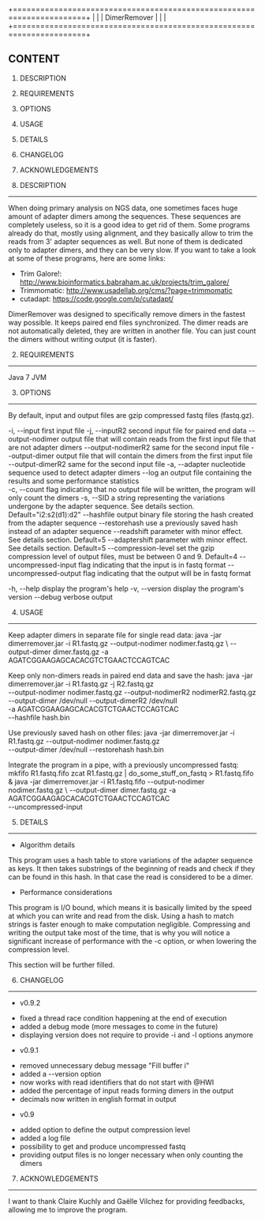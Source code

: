 +======================================================================+
|                                                                      |
|                             DimerRemover                             |
|                                                                      |
+======================================================================+


CONTENT
-------
1. DESCRIPTION
2. REQUIREMENTS
3. OPTIONS
4. USAGE
5. DETAILS
6. CHANGELOG
7. ACKNOWLEDGEMENTS

1. DESCRIPTION
--------------

When doing primary analysis on NGS data, one sometimes faces huge amount
of adapter dimers among the sequences. These sequences are completely
useless, so it is a good idea to get rid of them. Some programs already
do that, mostly using alignment, and they basically allow to trim the
reads from 3' adapter sequences as well. But none of them is dedicated
only to adapter dimers, and they can be very slow. If you want to take a
look at some of these programs, here are some links:
  - Trim Galore!: http://www.bioinformatics.babraham.ac.uk/projects/trim_galore/
  - Trimmomatic: http://www.usadellab.org/cms/?page=trimmomatic
  - cutadapt: https://code.google.com/p/cutadapt/

DimerRemover was designed to specifically remove dimers in the fastest
way possible. It keeps paired end files synchronized. The dimer reads
are not automatically deleted, they are written in another file. You can
just count the dimers without writing output (it is faster).


2. REQUIREMENTS
---------------

Java 7 JVM


3. OPTIONS
------------

By default, input and output files are gzip compressed fastq files
(fastq.gz).

  -i, --input <path>            first input file
  -j, --inputR2 <path>          second input file for paired end data
  --output-nodimer <path>       output file that will contain reads from
                                the first input file that are not 
                                adapter dimers
  --output-nodimerR2 <path>     same for the second input file
  --output-dimer <path>         output file that will contain the dimers
                                from the first input file
  --output-dimerR2 <path>       same for the second input file
  -a, --adapter <string>        nucleotide sequence used to detect
                                adapter dimers
  --log <path>                  an output file containing the results
                                and some performance statistics     
  -c, --count                   flag indicating that no output file will
                                be written, the program will only count
                                the dimers
  -s, --SID <string>            a string representing the variations
                                undergone by the adapter sequence. See
                                details section. Default="i2:s2(d1):d2"
  --hashfile <path>             output binary file storing the hash
                                created from the adapter sequence
  --restorehash <path>          use a previously saved hash instead of
                                an adapter sequence
  --readshift <int>             parameter with minor effect. See details
                                section. Default=5
  --adaptershift <int>          parameter with minor effect. See details
                                section. Default=5
  --compression-level <int>     set the gzip compression level of output
                                files, must be between 0 and 9.
                                Default=4
  --uncompressed-input          flag indicating that the input is in
                                fastq format
  --uncompressed-output         flag indicating that the output will be
                                in fastq format

  -h, --help                    display the program's help
  -v, --version                 display the program's version
  --debug                       verbose output


4. USAGE
--------

Keep adapter dimers in separate file for single read data:
  java -jar dimerremover.jar -i R1.fastq.gz --output-nodimer nodimer.fastq.gz \ 
        --output-dimer dimer.fastq.gz -a AGATCGGAAGAGCACACGTCTGAACTCCAGTCAC

Keep only non-dimers reads in paired end data and save the hash:
  java -jar dimerremover.jar -i R1.fastq.gz -j R2.fastq.gz \
        --output-nodimer nodimer.fastq.gz --output-nodimerR2 nodimerR2.fastq.gz \
        --output-dimer /dev/null --output-dimerR2 /dev/null \
        -a AGATCGGAAGAGCACACGTCTGAACTCCAGTCAC \
        --hashfile hash.bin

Use previously saved hash on other files:
  java -jar dimerremover.jar -i R1.fastq.gz --output-nodimer nodimer.fastq.gz \
        --output-dimer /dev/null --restorehash hash.bin

Integrate the program in a pipe, with a previously uncompressed fastq:
  mkfifo R1.fastq.fifo
  zcat R1.fastq.gz | do_some_stuff_on_fastq > R1.fastq.fifo &
  java -jar dimerremover.jar -i R1.fastq.fifo --output-nodimer nodimer.fastq.gz \ 
        --output-dimer dimer.fastq.gz -a AGATCGGAAGAGCACACGTCTGAACTCCAGTCAC \
        --uncompressed-input


5. DETAILS
----------

 * Algorithm details

This program uses a hash table to store variations of the adapter
sequence as keys. It then takes substrings of the beginning of reads and
check if they can be found in this hash. In that case the read is
considered to be a dimer.

 * Performance considerations

This program is I/O bound, which means it is basically limited by the
speed at which you can write and read from the disk. Using a hash to
match strings is faster enough to make computation negligible.
Compressing and writing the output take most of the time, that is why
you will notice a significant increase of performance with the -c
option, or when lowering the compression level.

This section will be further filled.


6. CHANGELOG
------------

 * v0.9.2
  - fixed a thread race condition happening at the end of execution
  - added a debug mode (more messages to come in the future)
  - displaying version does not require to provide -i and -l options
    anymore

 * v0.9.1
  - removed unnecessary debug message "Fill buffer i"
  - added a --version option
  - now works with read identifiers that do not start with @HWI
  - added the percentage of input reads forming dimers in the output
  - decimals now written in english format in output

 * v0.9
  - added option to define the output compression level
  - added a log file
  - possibility to get and produce uncompressed fastq
  - providing output files is no longer necessary when only counting the
    dimers

7. ACKNOWLEDGEMENTS
-------------------

I want to thank Claire Kuchly and Gaëlle Vilchez for providing
feedbacks, allowing me to improve the program.